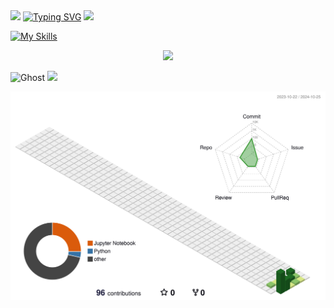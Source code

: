
<img src="https://img.shields.io/badge/Python-3DDC84?style=flat-square&logo=Python&logoColor=blue&fontColor=yellow"/>
<a href="https://git.io/typing-svg"><img src="https://readme-typing-svg.demolab.com?font=Fira+Code&pause=1000&color=D260F7&width=435&lines=Python+Backend+Developer" alt="Typing SVG" /></a>

<img src="https://img.shields.io/badge/Android-3DDC84?style=flat-square&logo=Android&logoColor=white"/>


[![My Skills](https://skillicons.dev/icons?i=js,html,css,wasm)](https://skillicons.dev)


<p align="center">
  <a href="https://skillicons.dev">
    <img src="https://skillicons.dev/icons?i=git,kubernetes,docker,c,vim" />
  </a>
</p>

<img src="https://raw.githubusercontent.com/Tarikul-Islam-Anik/Animated-Fluent-Emojis/master/Emojis/Smilies/Ghost.png" alt="Ghost" width="25" height="25" />



<link rel="stylesheet" type='text/css' href="https://cdn.jsdelivr.net/gh/devicons/devicon@latest/devicon.min.css" />
	<i class="devicon-python-plain-wordmark colored"></i> 
            <img src="https://cdn.jsdelivr.net/gh/devicons/devicon@latest/icons/python/python-original-wordmark.svg" />

	  
                    






<p align="center" >
	<picture>
	  <source media="(prefers-color-scheme: dark)"  srcset="https://raw.githubusercontent.com/pommemango071/pommemango071/output-3d-contrib/night.svg" />
	  <source media="(prefers-color-scheme: light)" srcset="https://raw.githubusercontent.com/pommemango071/pommemango071/output-3d-contrib/day.svg" />
	  <img alt="github profile contributions chart"    src="https://raw.githubusercontent.com/pommemango071/pommemango071/output-3d-contrib/day.svg" />
	</picture>
</p>


